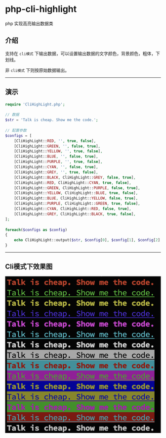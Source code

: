 # php-cli-highlight

php 实现高亮输出数据类

## 介绍

支持在 `cli模式` 下输出数据，可以设置输出数据的文字颜色，背景颜色，粗体，下划线。

非 `cli模式` 下则按原始数据输出。

---

## 演示

```php
require 'CliHighLight.php';

// 数据
$str = 'Talk is cheap. Show me the code.';

// 配置参数
$configs = [
    [CliHighLight::RED, '', true, false],
    [CliHighLight::GREEN, '', false, true],
    [CliHighLight::YELLOW, '', true, false],
    [CliHighLight::BLUE, '', false, true],
    [CliHighLight::PURPLE, '', true, false],
    [CliHighLight::CYAN, '', false, true],
    [CliHighLight::GREY, '', true, false],
    [CliHighLight::BLACK, CliHighLight::GREY, false, true],
    [CliHighLight::RED, CliHighLight::CYAN, true, false],
    [CliHighLight::GREEN, CliHighLight::PURPLE, false, true],
    [CliHighLight::YELLOW, CliHighLight::BLUE, true, false],
    [CliHighLight::BLUE, CliHighLight::YELLOW, false, true],
    [CliHighLight::PURPLE, CliHighLight::GREEN, true, false],
    [CliHighLight::CYAN, CliHighLight::RED, false, true],
    [CliHighLight::GREY, CliHighLight::BLACK, true, false],
];

foreach($configs as $config)
{
    echo CliHighLight::output($str, $config[0], $config[1], $config[2], $config[3]).PHP_EOL;
}
```

---

## Cli模式下效果图

![效果图](https://github.com/xfdipzone/php-program/blob/master/php-cli-highlight/demo.png)
